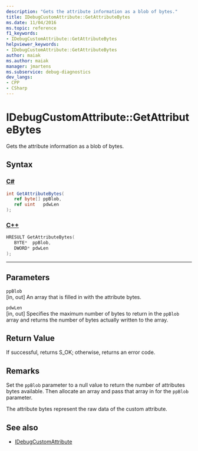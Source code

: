 ```yaml
---
description: "Gets the attribute information as a blob of bytes."
title: IDebugCustomAttribute::GetAttributeBytes
ms.date: 11/04/2016
ms.topic: reference
f1_keywords:
- IDebugCustomAttribute::GetAttributeBytes
helpviewer_keywords:
- IDebugCustomAttribute::GetAttributeBytes
author: maiak
ms.author: maiak
manager: jmartens
ms.subservice: debug-diagnostics
dev_langs:
- CPP
- CSharp
---
```

# IDebugCustomAttribute::GetAttributeBytes

Gets the attribute information as a blob of bytes.

## Syntax

### [C#](#tab/csharp)
```csharp
int GetAttributeBytes(
   ref byte[] ppBlob,
   ref uint   pdwLen
);
```
### [C++](#tab/cpp)
```cpp
HRESULT GetAttributeBytes( 
   BYTE*  ppBlob,
   DWORD* pdwLen
);
```
---

## Parameters
`ppBlob`\
[in, out] An array that is filled in with the attribute bytes.

`pdwLen`\
[in, out] Specifies the maximum number of bytes to return in the `ppBlob` array and returns the number of bytes actually written to the array.

## Return Value
 If successful, returns S_OK; otherwise, returns an error code.

## Remarks
 Set the `ppBlob` parameter to a null value to return the number of attributes bytes available. Then allocate an array and pass that array in for the `ppBlob` parameter.

 The attribute bytes represent the raw data of the custom attribute.

## See also
- [IDebugCustomAttribute](../../../extensibility/debugger/reference/idebugcustomattribute.md)
